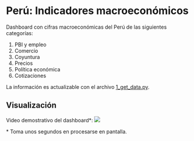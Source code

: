 # Perú: Indicadores macroeconómicos
Dashboard con cifras macroeconómicas del Perú de las siguientes categorías:
1. PBI y empleo
2. Comercio
3. Coyuntura
4. Precios
5. Política económica
6. Cotizaciones

La información es actualizable con el archivo [1_get_data.py](https://github.com/mauricioalvaradoo/indicators/blob/master/1_get_data.py).


## Visualización
Video demostrativo del dashboard*:
![](figures/dashboard.gif)

\* Toma unos segundos en procesarse en pantalla.
